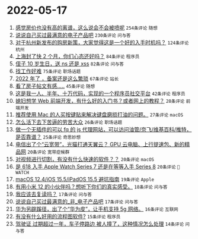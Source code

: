 # 2022-05-17

1. [感觉房价也没有高的离谱，这么说会不会被喷呢](https://www.v2ex.com/t/853391) `254条评论` `随想`
1. [说说自己买过最满意的电子产品吧](https://www.v2ex.com/t/853340) `230条评论` `问与答`
1. [对于杭州新发布的购房新策，大家觉得这是一个好的入手时机吗？](https://www.v2ex.com/t/853360) `124条评论` `杭州`
1. [上海封了快 2 个月，你们心态还好吗？](https://www.v2ex.com/t/853436) `84条评论` `程序员`
1. [侄子 10 岁生日，送 ns 还是 xss](https://www.v2ex.com/t/853342) `82条评论` `问与答`
1. [找工作好难](https://www.v2ex.com/t/853368) `75条评论` `职场话题`
1. [2022 年了 ，备案还是这么繁琐](https://www.v2ex.com/t/853461) `67条评论` `站长`
1. [看了房子帖文有感.....](https://www.v2ex.com/t/853485) `45条评论` `随想`
1. [这是我一人、半年、十万代码，实现的一个程序员社交平台](https://www.v2ex.com/t/853486) `42条评论` `程序员`
1. [媳妇想学 Web 前端开发，有什么好的入门书？或者网上的教程？](https://www.v2ex.com/t/853341) `28条评论` `前端开发`
1. [推荐使用 Mac 的人买按键贴来解决键盘磨损打油的问题。](https://www.v2ex.com/t/853375) `27条评论` `macOS`
1. [怎么活下去下苦逼的劳苦大众](https://www.v2ex.com/t/853387) `26条评论` `职场话题`
1. [做一个无插件的可以 fq 的 js 代理网站，可以访问油管/奈飞/维基百科/推特，是否靠谱？](https://www.v2ex.com/t/853447) `25条评论` `奇思妙想`
1. [电信出了个“云宽带”，光猫打通天翼云？ GPU 云电脑、上行提速包、新的精品网](https://www.v2ex.com/t/853404) `20条评论` `宽带症候群`
1. [对视频进行切割，有没有什么快速的软件？？](https://www.v2ex.com/t/853364) `20条评论` `macOS`
1. [是 618 入手 Apple Watch Series 7 还是在等等入手 Series 8](https://www.v2ex.com/t/853356) `20条评论` ` WATCH`
1. [macOS 12.4/iOS 15.5/iPadOS 15.5 避坑指南](https://www.v2ex.com/t/853417) `19条评论` `Apple`
1. [有用小米 12 的小伙伴吗？想听下你们的真实感受。](https://www.v2ex.com/t/853358) `18条评论` `问与答`
1. [我应该去复读吗？](https://www.v2ex.com/t/853534) `17条评论` `问与答`
1. [说说自己买过最满意的_非_电子产品吧](https://www.v2ex.com/t/853514) `17条评论` `问与答`
1. [华为另辟蹊径，出了个“华为皮”，让手机支持 5g 网络。](https://www.v2ex.com/t/853452) `16条评论` `互联网`
1. [有没有什么好用的流程图软件?](https://www.v2ex.com/t/853499) `15条评论` `程序员`
1. [驾驶证 过期超过一年，车子停路边 被人撞了，这种情况怎么处理](https://www.v2ex.com/t/853546) `14条评论` `问与答`

